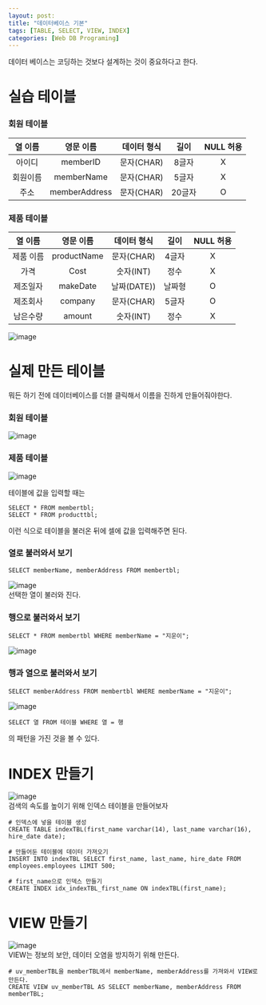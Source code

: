 ```yaml
---
layout: post:
title: "데이터베이스 기본"
tags: [TABLE, SELECT, VIEW, INDEX]
categories: [Web DB Programing]
---
```


데이터 베이스는 코딩하는 것보다 설계하는 것이 중요하다고 한다.   

# 실습 테이블

### 회원 테이블

|열 이름|영문 이름|데이터 형식|길이|NULL 허용|
|:----:|:----:|:----:|:----:|:----:|
|아이디|memberID|문자(CHAR)|8글자|X|
|회원이름|memberName|문자(CHAR)|5글자|X|
|주소|memberAddress|문자(CHAR)|20글자|O|

### 제품 테이블

|열 이름|영문 이름|데이터 형식|길이|NULL 허용|
|:----:|:----:|:----:|:----:|:----:|
|제품 이름|productName|문자(CHAR)|4글자|X|
|가격|Cost|숫자(INT)|정수|X|
|제조일자|makeDate|날짜(DATE))|날짜형|O|
|제조회사|company|문자(CHAR)|5글자|O|
|남은수량|amount|숫자(INT)|정수|X|

![image](https://user-images.githubusercontent.com/50114210/65144392-40bfdd00-da52-11e9-870d-123ad696a8f7.png)       

# 실제 만든 테이블
뭐든 하기 전에 데이터베이스를 더블 클릭해서 이름을 진하게 만들어줘야한다.    

### 회원 테이블
![image](https://user-images.githubusercontent.com/50114210/65144578-9eecc000-da52-11e9-9c84-880e7259a041.png)
### 제품 테이블
![image](https://user-images.githubusercontent.com/50114210/65144640-b88e0780-da52-11e9-8566-71d17cb79dba.png)

테이블에 값을 입력할 때는
```
SELECT * FROM membertbl;
SELECT * FROM producttbl;
```
이런 식으로 테이블을 불러온 뒤에 셀에 값을 입력해주면 된다.    

### 열로 불러와서 보기

```
SELECT memberName, memberAddress FROM membertbl;
```
![image](https://user-images.githubusercontent.com/50114210/65144789-01de5700-da53-11e9-9a18-d14e8c348275.png)       
선택한 열이 불러와 진다.

### 행으로 불러와서 보기

```
SELECT * FROM membertbl WHERE memberName = "지운이";
```
![image](https://user-images.githubusercontent.com/50114210/65144845-263a3380-da53-11e9-9d5f-e6aa6fb576ef.png)   

### 행과 열으로 불러와서 보기
```
SELECT memberAddress FROM membertbl WHERE memberName = "지운이";
```
![image](https://user-images.githubusercontent.com/50114210/65144890-3eaa4e00-da53-11e9-8953-967d5fbfbfae.png)

```
SELECT 열 FROM 테이블 WHERE 열 = 행
```
의 패턴을 가진 것을 볼 수 있다.

# INDEX 만들기
![image](https://user-images.githubusercontent.com/50114210/65145375-68b04000-da54-11e9-8940-28eeb83d1bb0.png)      
검색의 속도를 높이기 위해 인덱스 테이블을 만들어보자
```
# 인덱스에 넣을 테이블 생성
CREATE TABLE indexTBL(first_name varchar(14), last_name varchar(16), hire_date date);

# 만들어둔 테이블에 데이터 가져오기
INSERT INTO indexTBL SELECT first_name, last_name, hire_date FROM employees.employees LIMIT 500;

# first_name으로 인덱스 만들기
CREATE INDEX idx_indexTBL_first_name ON indexTBL(first_name);
```

# VIEW 만들기
![image](https://user-images.githubusercontent.com/50114210/65145354-57ffca00-da54-11e9-9c6b-1702f88d6ed3.png)      
VIEW는 정보의 보안, 데이터 오염을 방지하기 위해 만든다.
```
# uv_memberTBL을 memberTBL에서 memberName, memberAddress를 가져와서 VIEW로 만든다.
CREATE VIEW uv_memberTBL AS SELECT memberName, memberAddress FROM memberTBL;
```





